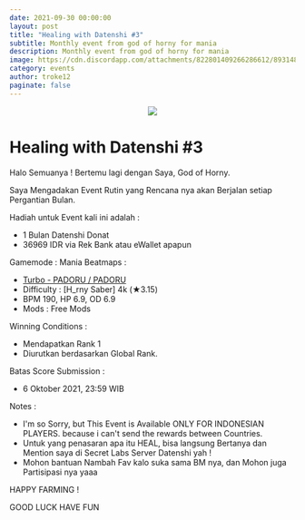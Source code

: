 ```yaml
---
date: 2021-09-30 00:00:00
layout: post
title: "Healing with Datenshi #3"
subtitle: Monthly event from god of horny for mania
description: Monthly event from god of horny for mania
image: https://cdn.discordapp.com/attachments/822801409266286612/893148519928569866/Copy_of_osumini.png
category: events
author: troke12
paginate: false
---
```


<p align="center"><img src="https://cdn.discordapp.com/attachments/822801409266286612/893148519928569866/Copy_of_osumini.png"></p>

# Healing with Datenshi #3

Halo Semuanya ! Bertemu lagi dengan Saya, God of Horny.

Saya Mengadakan Event Rutin yang Rencana nya akan Berjalan setiap Pergantian Bulan.

Hadiah untuk Event kali ini adalah :
- 1 Bulan Datenshi Donat
- 36969 IDR via Rek Bank atau eWallet apapun

Gamemode : Mania
Beatmaps :
- [Turbo - PADORU / PADORU](https://osu.datenshi.pw/beatmapsets/1563813)
- Difficulty : [H_rny Saber] 4k (★3.15)
- BPM 190, HP 6.9, OD 6.9
- Mods : Free Mods

Winning Conditions :
- Mendapatkan Rank 1
- Diurutkan berdasarkan Global Rank.

Batas Score Submission :
- 6 Oktober 2021, 23:59 WIB

Notes :
- I'm so Sorry, but This Event is Available ONLY FOR INDONESIAN PLAYERS. because i can't send the rewards between Countries.
- Untuk yang penasaran apa itu HEAL, bisa langsung Bertanya dan Mention saya di Secret Labs Server Datenshi yah !
- Mohon bantuan Nambah Fav kalo suka sama BM nya, dan Mohon juga Partisipasi nya yaaa 

HAPPY FARMING !

GOOD LUCK HAVE FUN
